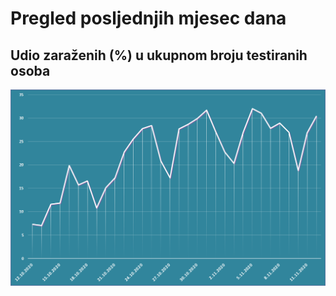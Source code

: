 # Pregled posljednjih mjesec dana ###

## Udio zaraženih (%) u ukupnom broju testiranih osoba

![image](/grafovi/1211a.png)

